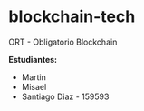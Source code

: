 # blockchain-tech
ORT - Obligatorio Blockchain

**Estudiantes:**
* Martin
* Misael
* Santiago Diaz - 159593
